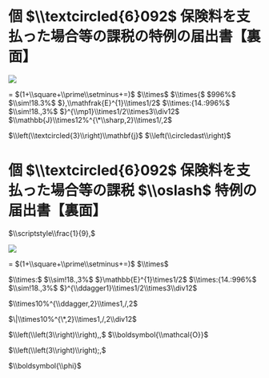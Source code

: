 # 個 $\\textcircled{6}092$ 保険料を支払った場合等の課税の特例の届出書【裏面】

![](https://www.nta.go.jp/tmp/691f3d66-eddc-4c4f-8c85-bc981cd6564e/images/6c7f669b7265b23d6c4183306df2fc7bcb19ca6438a936e42f8c46d03527e0aa.jpg)

$=$ $(1+\\square+\\prime\\setminus+=)$ $\\times$ $\\times{$ $996%$ $\\sim!18.3%$ $},\\mathfrak{E}^{1}\\times1/2$ $\\times:{14.:996%$ $\\sim!18.,3%$ $}^{\\mp1}\\times1/2\\times3\\div12$ $\\mathbb{J}\\times12%^{\*\\sharp,2}\\times1/,2$

$\\left(\\textcircled{3}\\right)\\mathbf{j}$ $\\left(\\circledast\\right)$

# 個 $\\textcircled{6}092$ 保険料を支払った場合等の課税 $\\oslash$ 特例の届出書【裏面】

$\\scriptstyle\\frac{1}{9},$

![](https://www.nta.go.jp/tmp/691f3d66-eddc-4c4f-8c85-bc981cd6564e/images/3192e2f889754536d5bfeeef97032d5af23b61067dc56c77d9fd84ccebccdb5c.jpg)

$=$ $(1+\\square+\\prime\\setminus+=)$ $\\times$

$\\times:$ $\\sim!18.,3%$ $}\\mathbb{E}^{1}\\times1/2$ $\\times:{14.:996%$ $\\sim!18.,3%$ $}^{\\ddagger1}\\times1/2\\times3\\div12$

$\\times10%^{\\ddagger,2}\\times1,/,2$

$\|\\times10%^{\*,2}\\times1,/,2\\div12$

$\\left(\\left(3\\right)\\right),,$ $\\boldsymbol{\\mathcal{O}}$

$\\left(\\left(3\\right)\\right);,$

$\\boldsymbol{\\phi}$